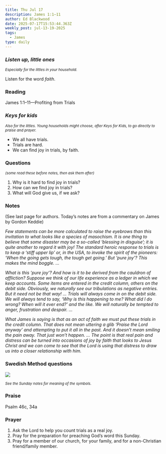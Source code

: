 ```yaml
---
title: Thu Jul 17
description: James 1:1–11
author: Ed Blackwood
date: 2025-07-17T15:53:44.363Z
weekly_post: jul-13-19-2025
tags:
  - James
type: daily
---
```

### *Listen up, little ones*

<div><small><i>Especially for the littles in your household.</i></small></div>

Listen for the word *faith*.

### Reading

James 1:1–11—Profiting from Trials

### *Keys for kids*

<div><small><i>Also for the littles. Young households might choose, after Keys for Kids, to go directly to praise and prayer.</i></small></div>

* We all have trials.
* Trials are hard.
* We can find joy in trials, by faith.

### Questions

<div><small><i>(some read these before notes, then ask them after)</i></small></div>

1. Why is it hard to find joy in trials?
2. How can we find joy in trials?
3. What will God give us, if we ask?

### Notes

(See last page for authors. Today’s notes are from a commentary on James by Gordon Keddie)	

*Few statements can be more calculated to raise the eyebrows than this invitation to what looks like a species of masochism. It is one thing to believe that some disaster may be a so-called ‘blessing in disguise’; it is quite another to regard it with joy! The standard heroic response to trials is to keep a ‘stiff upper lip’ or, in the USA, to invoke the spirit of the pioneers: ‘When the going gets tough, the tough get going.’ But ‘pure joy’? This makes the mind boggle. …*

*What is this ‘pure joy’? And how is it to be derived from the cauldron of affliction? Suppose we think of our life experience as a ledger in which we keep accounts. Some items are entered in the credit column, others on the debit side. Obviously, we naturally see our tribulations as negative entries. But it need not be that way!  …  Trials will always come in on the debit side. We will always tend to say, ‘Why is this happening to me? What did I do wrong? When will it ever end?’ and the like. We will naturally be tempted to anger, frustration and despair. …* 

*What James is saying is that as an act of faith we must put these trials in the credit column. That does not mean uttering a glib ‘Praise the Lord anyway’ and attempting to put it all in the past. And it doesn’t mean smiling the pain away. That just won’t happen. … The point is that real pain and distress can be turned into occasions of joy by faith that looks to Jesus Christ and we can come to see that the Lord is using that distress to draw us into a closer relationship with him.*

### Swedish Method questions

![](/static/img/family_worship_study_ed-swedish_questions.png)

<div><small><i>See the Sunday notes for meaning of the symbols.</i></small></div>

### Praise

Psalm 46c, 34a

### Prayer

1. Ask the Lord to help you count trials as a real joy.
2. Pray for the preparation for preaching God’s word this Sunday.
3. Pray for a member of our church, for your family, and for a non-Christian friend/family member.